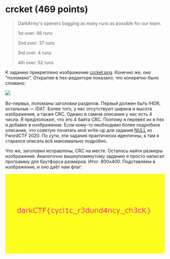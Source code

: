 # crcket (469 points)

> DarkArmy's openers bagging as many runs as possible for our team.
>
>    1st over: 86 runs
>
>    2nd over: 37 runs
>
>    3rd over: 4 runs
>
>    4th over: 52 runs

К заданию прикреплено изображение [crcket.png](./crcket.png). Конечно же, оно "поломано". Открытие в hex-редакторе
показало, что конкретно было сломано:

![](https://i.imgur.com/lMNjSXx.png)

Во-первых, поломаны заголовки разделов. Первый должен быть IHDR, остальные — IDAT. Более того, у нас отсутствуют
ширина и высота изображения, а также CRC. Однако в самом описании у нас есть 4 числа. Я предположил, что это 4 байта
CRC. Поэтому я перевёл их в hex и добавил в изображение. Если кому-то необходимо более подробное описание, что советую
почитать мой write-up для задания [NULL](../../../FwordCTF%202020/Misc/NULL) из FwordCTF 2020. По сути, эти задания 
практически идентичны, а там я старался описать всё максимально подробно.

Что же, заголовки исправлены, CRC на месте. Осталось найти размеры изображения. Аналогично вышеупомянутому заданию
я просто написал программу для брутфорса размеров. Итог: 800х400. Подставляем в изображение, и оно даёт нам флаг:

![](./crcket_fixed.png)
